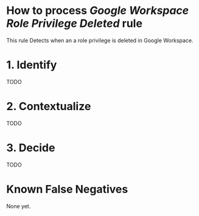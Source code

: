 # How to process *Google Workspace Role Privilege Deleted* rule
This rule Detects when an a role privilege is deleted in Google Workspace.

# 1. Identify
TODO

# 2. Contextualize
TODO

# 3. Decide
TODO

# Known False Negatives
None yet.
